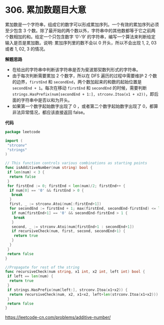 # 306. 累加数**题目大意** 

累加数是一个字符串，组成它的数字可以形成累加序列。一个有效的累加序列必须至少包含 3 个数。除了最开始的两个数以外，字符串中的其他数都等于它之前两个数相加的和。给定一个只包含数字 ‘0’-‘9’ 的字符串，编写一个算法来判断给定输入是否是累加数。说明: 累加序列里的数不会以 0 开头，所以不会出现 1, 2, 03 或者 1, 02, 3 的情况。

**解题思路** 

- 在给出的字符串中判断该字符串是否为斐波那契数列形式的字符串。
- 由于每次判断需要累加 2 个数字，所以在 DFS 遍历的过程中需要维护 2 个数的边界，`firstEnd` 和 `secondEnd`，两个数加起来的和数的起始位置是 `secondEnd + 1`。每次在移动 `firstEnd` 和 `secondEnd` 的时候，需要判断 `strings.HasPrefix(num[secondEnd + 1:], strconv.Itoa(x1 + x2))`，即后面的字符串中是否以和为开头。
- 如果第一个数字起始数字出现了 0 ，或者第二个数字起始数字出现了 0，都算非法异常情况，都应该直接返回 false。

**代码** 

```go
package leetcode

import (
 "strconv"
 "strings"
)

// This function controls various combinations as starting points
func isAdditiveNumber(num string) bool {
 if len(num) < 3 {
  return false
 }
 for firstEnd := 0; firstEnd < len(num)/2; firstEnd++ {
  if num[0] == '0' && firstEnd > 0 {
   break
  }
  first, _ := strconv.Atoi(num[:firstEnd+1])
  for secondEnd := firstEnd + 1; max(firstEnd, secondEnd-firstEnd) <= len(num)-secondEnd; secondEnd++ {
   if num[firstEnd+1] == '0' && secondEnd-firstEnd > 1 {
    break
   }
   second, _ := strconv.Atoi(num[firstEnd+1 : secondEnd+1])
   if recursiveCheck(num, first, second, secondEnd+1) {
    return true
   }
  }
 }
 return false
}

//Propagate for rest of the string
func recursiveCheck(num string, x1 int, x2 int, left int) bool {
 if left == len(num) {
  return true
 }
 if strings.HasPrefix(num[left:], strconv.Itoa(x1+x2)) {
  return recursiveCheck(num, x2, x1+x2, left+len(strconv.Itoa(x1+x2)))
 }
 return false
}
```

https://leetcode-cn.com/problems/additive-number/